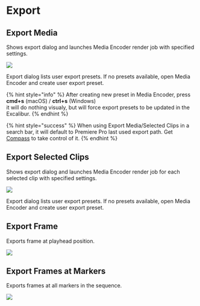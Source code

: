 # Export

## Export Media

Shows export dialog and launches Media Encoder render job with specified settings.

![](../../../.gitbook/assets/export\_01\_media.jpg)

Export dialog lists user export presets. If no presets available, open Media Encoder and create user export preset.

{% hint style="info" %}
After creating new preset in Media Encoder, press\
**cmd+s** (macOS) / **ctrl+s** (Windows)\
it will do nothing visualy, but will force export presets to be updated in the Excalibur.
{% endhint %}

{% hint style="success" %}
When using Export Media/Selected Clips in a search bar, it will default to Premiere Pro last used export path. Get [Compass](../../compass/) to take control of it.
{% endhint %}

## Export Selected Clips

Shows export dialog and launches Media Encoder render job for each selected clip with specified settings.

![](../../../.gitbook/assets/export\_02\_selected\_clips.gif)

Export dialog lists user export presets. If no presets available, open Media Encoder and create user export preset.

## Export Frame

Exports frame at playhead position.

![](../../../.gitbook/assets/export\_03\_frame.jpg)

## Export Frames at Markers

Exports frames at all markers in the sequence.

![](../../../.gitbook/assets/export\_04\_frames\_markers.gif)

